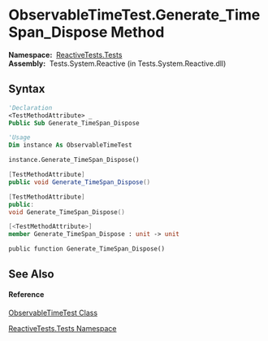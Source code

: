 # ObservableTimeTest.Generate\_TimeSpan\_Dispose Method

**Namespace:**  [ReactiveTests.Tests](ReactiveTests.Tests\ReactiveTests.Tests.md)  
**Assembly:**  Tests.System.Reactive (in Tests.System.Reactive.dll)

## Syntax

```vb
'Declaration
<TestMethodAttribute> _
Public Sub Generate_TimeSpan_Dispose
```

```vb
'Usage
Dim instance As ObservableTimeTest

instance.Generate_TimeSpan_Dispose()
```

```csharp
[TestMethodAttribute]
public void Generate_TimeSpan_Dispose()
```

```c++
[TestMethodAttribute]
public:
void Generate_TimeSpan_Dispose()
```

```fsharp
[<TestMethodAttribute>]
member Generate_TimeSpan_Dispose : unit -> unit 
```

```jscript
public function Generate_TimeSpan_Dispose()
```

## See Also

#### Reference

[ObservableTimeTest Class](ObservableTimeTest\ObservableTimeTest.md)

[ReactiveTests.Tests Namespace](ReactiveTests.Tests\ReactiveTests.Tests.md)




